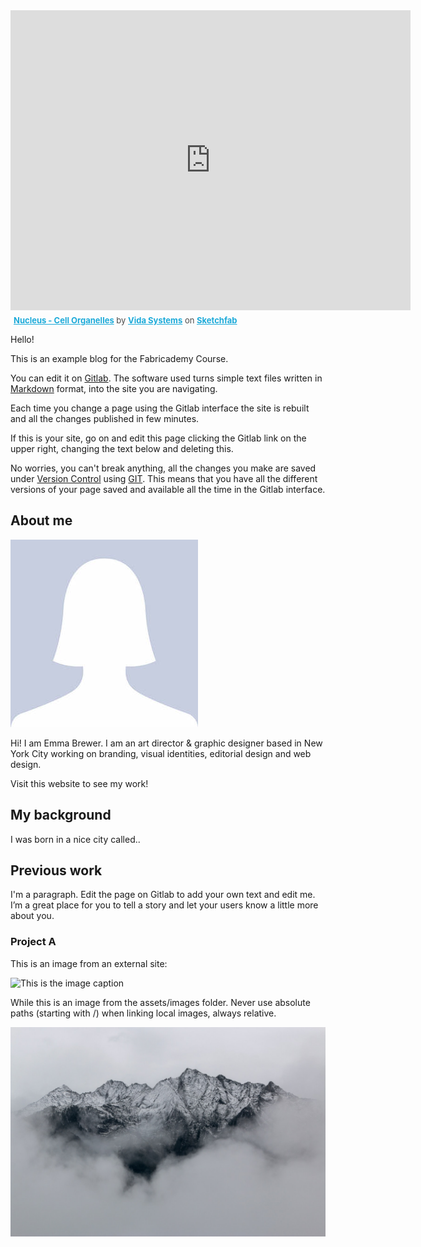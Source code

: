 <div class="sketchfab-embed-wrapper"><iframe width="640" height="480" src="https://sketchfab.com/models/7e01bff42b2d47fab640503bcef071e6/embed" frameborder="0" allow="autoplay; fullscreen; vr" mozallowfullscreen="true" webkitallowfullscreen="true"></iframe>

<p style="font-size: 13px; font-weight: normal; margin: 5px; color: #4A4A4A;">
    <a href="https://sketchfab.com/models/7e01bff42b2d47fab640503bcef071e6?utm_medium=embed&utm_source=website&utm_campaign=share-popup" target="_blank" style="font-weight: bold; color: #1CAAD9;">Nucleus - Cell Organelles</a>
    by <a href="https://sketchfab.com/objects1?utm_medium=embed&utm_source=website&utm_campaign=share-popup" target="_blank" style="font-weight: bold; color: #1CAAD9;">Vida Systems</a>
    on <a href="https://sketchfab.com?utm_medium=embed&utm_source=website&utm_campaign=share-popup" target="_blank" style="font-weight: bold; color: #1CAAD9;">Sketchfab</a>
</p>
</div>

Hello!

This is an example blog for the Fabricademy Course.

You can edit it on [Gitlab](http://gitlab.fabcloud.org). The software used turns simple text files
written in [Markdown](https://en.wikipedia.org/wiki/Markdown) format, into the site you are navigating.

Each time you change a page using the Gitlab interface the site is rebuilt and all the changes published 
in few minutes.

If this is your site, go on and edit this page clicking the Gitlab link on the upper right, changing the text below and deleting this.

No worries, you can't break anything, all the changes you make are saved under [Version Control](https://en.wikipedia.org/wiki/Version_control) using [GIT](https://git-scm.com/book/en/v2/Getting-Started-About-Version-Control). This means that you have all the different versions of your page saved and available all the time in the Gitlab interface.

## About me

![](images/avatar-photo.jpg)

Hi! I am Emma Brewer. I am an art director & graphic designer based in New York City working on branding, visual identities, editorial design and web design.

Visit this website to see my work!

## My background

I was born in a nice city called..

## Previous work

I'm a paragraph. Edit the page on Gitlab to add your own text and edit me.  I’m a great place for you to tell a story and let your users know a little more about you.​

### Project A

This is an image from an external site:

![This is the image caption](https://images.unsplash.com/photo-1512436991641-6745cdb1723f?ixlib=rb-0.3.5&ixid=eyJhcHBfaWQiOjEyMDd9&s=ad25f4eb5444edddb0c5fb252a7f1dce&auto=format&fit=crop&w=900&q=80)

While this is an image from the assets/images folder. Never use absolute paths (starting with /) when linking local images, always relative.

![This is another caption](images/sample-photo.jpg)

